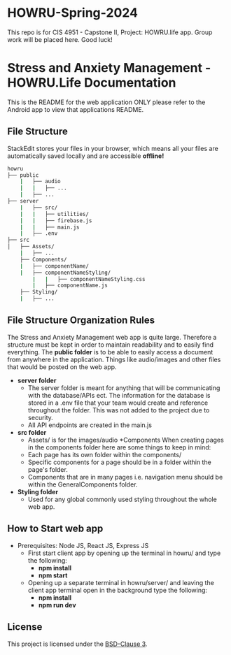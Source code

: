 # HOWRU-Spring-2024
This repo is for CIS 4951 - Capstone II, Project: HOWRU.life app. Group work will be placed here. Good luck!

# Stress and Anxiety Management - HOWRU.Life Documentation
This is the README for the web application ONLY please refer to the Android app to view that applications README.

## File Structure

StackEdit stores your files in your browser, which means all your files are automatically saved locally and are accessible **offline!**
```bash
howru
├── public
	|	├── audio
	|	|	├── ...
	|	├── ...
├── server
	|	├── src/
	|	|	├── utilities/
	|	|	├── firebase.js
	|	|	├── main.js
	|	├── .env
├── src
│   ├── Assets/
	| 	├── ...
	├── Components/
	|	├── componentName/		
    |	├── componentNameStyling/
		|	|	├── componentNameStyling.css
		|	├── componentName.js
	├── Styling/
	|	├── ...
```

## File Structure Organization Rules
The Stress and Anxiety Management web app is quite large. Therefore a structure must be kept in order to maintain readability and to easily find everything.
The <b>public folder</b> is to be able to easily access a document from anywhere in the application. Things like audio/images and other files that would be posted on the web app. 
* <b>server folder</b>
	* The server folder is meant for anything that will be communicating with the database/APIs ect. The information for the database is stored in a .env file that your team would create and reference throughout the folder. This was not added to the project due to security. 
	* All API endpoints are created in the main.js
* <b>src folder</b>
	* Assets/ is for the images/audio 
*Components
When creating pages in the components folder here are some things to keep in mind:
    * Each page has its own folder within the components/
    * Specific components for a page should be in a folder within the page's folder.
    * Components that are in many pages i.e. navigation menu should be within the GeneralComponents folder.
* <b>Styling folder</b>
	* Used for any global commonly used styling throughout the whole web app.

## How to Start web app
* Prerequisites: Node JS, React JS, Express JS
	* First start client app by opening up the terminal in howru/ and type the following:
		* <b>npm install</b>
		* <b>npm start</b>
	* Opening up a separate terminal in howru/server/ and leaving the client app terminal open in the background type the following:
		* <b>npm install</b>
		* <b>npm run dev</b>

## License

This project is licensed under the [BSD-Clause 3](LICENSE).
